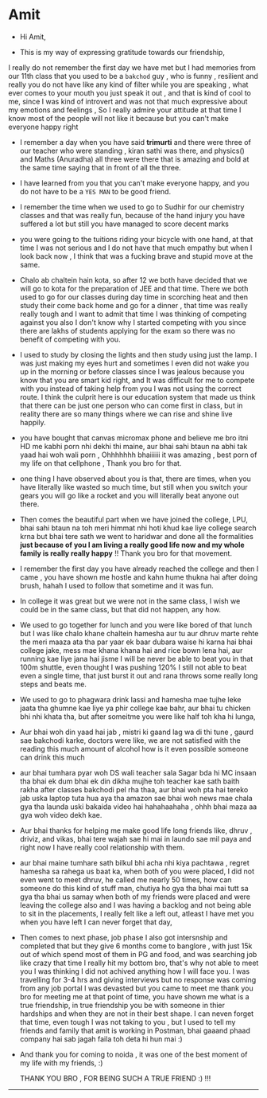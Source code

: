 # Amit 

- Hi Amit,

- This is my way of expressing gratitude towards our friendship, 

I really do not remember the first day we have met but I had memories from our 11th class that you used to be a `bakchod` guy , who is funny , resilient and really you do not have like any kind of filter while you are speaking , what ever comes to your mouth you just speak it out , and that is kind of cool to me, since I was kind of introvert and was not that much expressive about my emotions and feelings , So I really admire your attitude at that time I know most of the people will not like it because but you can't make everyone happy right 

- I remember a day when you have said **trimurti** and there were three of our teacher who were standing , kiran sathi was there, and physics() and Maths (Anuradha) all three were there that is amazing and bold at the same time saying that in front of all the three.

- I have learned from you that you can't make everyone happy, and you do not have to be a `YES MAN` to be good friend.

- I remember the time when we used to go to Sudhir for our chemistry classes and that was really fun, because of the hand injury you have suffered a lot but still you have managed to score decent marks
- you were going to the tuitions riding your bicycle with one hand, at that time I was not serious and I do not have that much empathy but when I look back now , I think that was a fucking brave and stupid move at the same.

- Chalo ab chaltein hain kota, so after 12 we both have decided that we will go to kota for the preparation of JEE and that time. There we both used to go for our classes during day time in scorching heat and then study their come back home and go for a dinner , that time was really really tough and I want to admit that time I was thinking of competing against you also I don't know why I started competing with you since there are lakhs of students applying for the exam so there was no benefit of competing with you.

- I used to study by closing the lights and then study using just the lamp. I was just making my eyes hurt and sometimes I even did not wake you up in the morning or before classes since I was jealous because you know that you are smart kid right, and It was difficult for me to compete with you instead of taking help from you I was not using the correct route. I think the culprit here is our education system that made us think that there can be just one person who can come first in class, but in reality there are so many things where we can rise and shine live happily.

- you have bought that canvas micromax phone and believe me bro itni HD me kabhi porn nhi dekhi thi maine, aur bhai sahi btaun na abhi tak yaad hai woh wali porn , Ohhhhhhh bhaiiiiii it was amazing , best porn of my life on that cellphone , Thank you bro for that. 

- one thing I have observed about you is that, there are times, when you have literally like wasted so much time, but still when you switch your gears you will go like a rocket and you will literally beat anyone out there.

- Then comes the beautiful part when we have joined the college, LPU, bhai sahi btaun na toh meri himmat nhi hoti khud kae liye college search krna but bhai tere sath we went to haridwar and done all the formalities **just because of you I am living a really good life now and my whole family is really really happy**  !! Thank you bro for that movement.

- I remember the first day you have already reached the college and then I came , you have shown me hostle and kahn hume thukna hai after doing brush, hahah  I used to follow that sometime and it was fun.

- In college it was great but we were not in the same class, I wish we could be in the same class, but that did not happen, any how. 

- We used to go together for lunch and you were like bored of that lunch but I was like chalo khane chaltein hamesha aur tu aur dhruv marte rehte the meri maaza ata tha par yaar ek baar dubara waise hi karna hai bhai college jake, mess mae khana khana hai and rice bown lena hai, aur running kae liye jana hai jisme I will be never be able to beat you in that 100m shuttle, even thought I was pushing 120% I still not able to beat even a single time, that just burst it out and rana throws some really long steps and beats me.

- We used to go to phagwara drink lassi and hamesha mae tujhe leke jaata tha ghumne kae liye ya phir college kae bahr, aur bhai tu chicken bhi nhi khata tha, but after someitme you were like half toh kha hi lunga,

- Aur bhai woh din yaad hai jab , mistri ki gaand lag wa di thi tune , gaurd sae bakchodi karke, doctors were like, we are not satisfied with the reading this much amount of alcohol how is it even possible someone can drink this much

- aur bhai tumhara pyar woh DS wali teacher sala Sagar bda hi MC insaan tha bhai ek dum bhai ek din dikha mujhe toh teacher kae sath baith rakha after classes bakchodi pel rha thaa,
aur bhai woh pta hai tereko jab uska laptop tuta hua aya tha amazon sae bhai woh news mae chala gya tha  launda uski bakaida video hai hahahaahaha , ohhh bhai maza aa gya woh video dekh kae.

- Aur bhai thanks for helping me make good life long friends like, dhruv , driviz, and vikas, bhai tere wajah sae hi mai in laundo sae mil paya and right now I have really cool relationship with them.

- aur bhai maine tumhare sath bilkul bhi acha nhi kiya pachtawa , regret hamesha sa rahega us baat ka, when both of you were placed, I did not even went to meet dhruv, he called me nearly 50 times, how can someone do this kind of stuff man, chutiya ho gya tha bhai mai tutt sa gya tha bhai us samay when both of my friends were placed and were leaving the college also and I was having a backlog and not being able to sit in the placements, I really felt like a left out, atleast I have met you when you have left I can never forget that day, 

- Then comes to next phase, job phase I also got intersnship and completed that but they give 6 months come to banglore , with just 15k out of which spend most of them in PG and food, and was searching job like crazy that time I really hit my bottom bro, that's why not able to meet you I was thinking I did not achived anything how I will face you. I was travelling for 3-4 hrs and giving interviews but no response was coming from any job portal I was devasted but you came to meet me thank you bro for meeting me at that point of time, you have shown me what is a true friendship, in true friendship you be with someone in thier hardships and when they are not in their best shape. I can neven forget that time, even tough I was not taking to you , but I used to tell my friends and family that amit is working in Postman, bhai gaaand phaad company hai sab jagah faila toh deta hi hun mai :) 

- And thank you for coming to noida , it was one of the best moment of my life with my friends, :) 
  
  
  THANK YOU BRO , FOR BEING SUCH A TRUE FRIEND :)  !!!
------------------------------------------------------------------------------------------------------------------------------


































